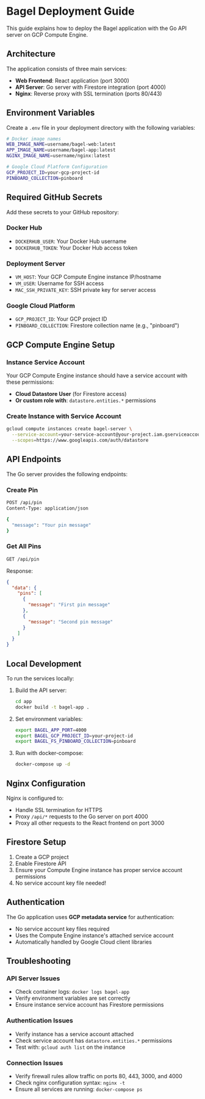 # Bagel Deployment Guide

This guide explains how to deploy the Bagel application with the Go API server on GCP Compute Engine.

## Architecture

The application consists of three main services:
- **Web Frontend**: React application (port 3000)
- **API Server**: Go server with Firestore integration (port 4000)
- **Nginx**: Reverse proxy with SSL termination (ports 80/443)

## Environment Variables

Create a `.env` file in your deployment directory with the following variables:

```bash
# Docker image names
WEB_IMAGE_NAME=username/bagel-web:latest
APP_IMAGE_NAME=username/bagel-app:latest
NGINX_IMAGE_NAME=username/nginx:latest

# Google Cloud Platform Configuration
GCP_PROJECT_ID=your-gcp-project-id
PINBOARD_COLLECTION=pinboard
```

## Required GitHub Secrets

Add these secrets to your GitHub repository:

### Docker Hub
- `DOCKERHUB_USER`: Your Docker Hub username
- `DOCKERHUB_TOKEN`: Your Docker Hub access token

### Deployment Server
- `VM_HOST`: Your GCP Compute Engine instance IP/hostname
- `VM_USER`: Username for SSH access
- `MAC_SSH_PRIVATE_KEY`: SSH private key for server access

### Google Cloud Platform
- `GCP_PROJECT_ID`: Your GCP project ID
- `PINBOARD_COLLECTION`: Firestore collection name (e.g., "pinboard")

## GCP Compute Engine Setup

### Instance Service Account
Your GCP Compute Engine instance should have a service account with these permissions:
- **Cloud Datastore User** (for Firestore access)
- **Or custom role with**: `datastore.entities.*` permissions

### Create Instance with Service Account
```bash
gcloud compute instances create bagel-server \
  --service-account=your-service-account@your-project.iam.gserviceaccount.com \
  --scopes=https://www.googleapis.com/auth/datastore
```

## API Endpoints

The Go server provides the following endpoints:

### Create Pin
```bash
POST /api/pin
Content-Type: application/json

{
  "message": "Your pin message"
}
```

### Get All Pins
```bash
GET /api/pin
```

Response:
```json
{
  "data": {
    "pins": [
      {
        "message": "First pin message"
      },
      {
        "message": "Second pin message"
      }
    ]
  }
}
```

## Local Development

To run the services locally:

1. Build the API server:
   ```bash
   cd app
   docker build -t bagel-app .
   ```

2. Set environment variables:
   ```bash
   export BAGEL_APP_PORT=4000
   export BAGEL_GCP_PROJECT_ID=your-project-id
   export BAGEL_FS_PINBOARD_COLLECTION=pinboard
   ```

3. Run with docker-compose:
   ```bash
   docker-compose up -d
   ```

## Nginx Configuration

Nginx is configured to:
- Handle SSL termination for HTTPS
- Proxy `/api/*` requests to the Go server on port 4000
- Proxy all other requests to the React frontend on port 3000

## Firestore Setup

1. Create a GCP project
2. Enable Firestore API
3. Ensure your Compute Engine instance has proper service account permissions
4. No service account key file needed!

## Authentication

The Go application uses **GCP metadata service** for authentication:
- No service account key files required
- Uses the Compute Engine instance's attached service account
- Automatically handled by Google Cloud client libraries

## Troubleshooting

### API Server Issues
- Check container logs: `docker logs bagel-app`
- Verify environment variables are set correctly
- Ensure instance service account has Firestore permissions

### Authentication Issues
- Verify instance has a service account attached
- Check service account has `datastore.entities.*` permissions
- Test with: `gcloud auth list` on the instance

### Connection Issues
- Verify firewall rules allow traffic on ports 80, 443, 3000, and 4000
- Check nginx configuration syntax: `nginx -t`
- Ensure all services are running: `docker-compose ps` 